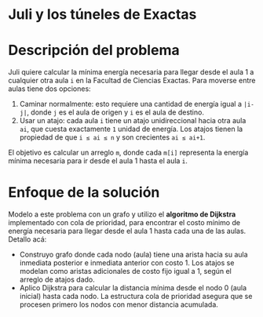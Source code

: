 # Juli y los túneles de Exactas

# Descripción del problema

Juli quiere calcular la mínima energía necesaria para llegar desde el aula 1 a cualquier otra aula `i` en la Facultad de Ciencias Exactas. Para moverse entre aulas tiene dos opciones:

1. Caminar normalmente: esto requiere una cantidad de energía igual a `|i-j|`, donde `j` es el aula de origen y `i` es el aula de destino.
2. Usar un atajo: cada aula `i` tiene un atajo unidireccional hacia otra aula `ai`, que cuesta exactamente `1` unidad de energía. Los atajos tienen la propiedad de que `i ≤ ai ≤ n` y son crecientes `ai ≤ ai+1`.

El objetivo es calcular un arreglo `m`, donde cada `m[i]` representa la energía mínima necesaria para ir desde el aula 1 hasta el aula `i`.


# Enfoque de la solución

Modelo a este problema con un grafo y utilizo el **algoritmo de Dijkstra** implementado con cola de prioridad, para encontrar el costo mínimo de energía necesaria para llegar desde el aula 1 hasta cada una de las aulas.  
Detallo acá:  
- Construyo grafo donde cada nodo (aula) tiene una arista hacia su aula inmediata posterior e inmediata anterior con costo 1. Los atajos se modelan como aristas adicionales de costo fijo igual a 1, según el arreglo de atajos dado.  
- Aplico Dijkstra para calcular la distancia mínima desde el nodo 0 (aula inicial) hasta cada nodo. La estructura cola de prioridad asegura que se procesen primero los nodos con menor distancia acumulada.  

